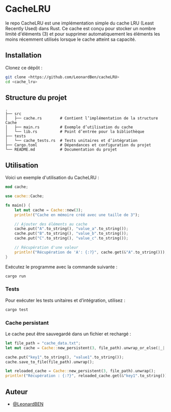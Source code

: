 # CacheLRU

le repo CacheLRU est une implémentation simple du cache LRU (Least Recently Used) dans Rust. Ce cache est conçu pour stocker un nombre limité d'éléments (3) et pour supprimer automatiquement les éléments les moins récemment utilisés lorsque le cache atteint sa capacité.

## Installation

Clonez ce dépôt :

```bash
git clone <https://github.com/LeonardBen/cacheLRU>
cd <cache_lru>
```

## Structure du projet

```
.
├── src
│   ├── cache.rs        # Contient l’implémentation de la structure Cache
│   ├── main.rs         # Exemple d’utilisation du cache
│   └── lib.rs          # Point d’entrée pour la bibliothèque
├── tests
│   └── cache_tests.rs  # Tests unitaires et d’intégration
├── Cargo.toml          # Dépendances et configuration du projet
└── README.md           # Documentation du projet
```

## Utilisation

Voici un exemple d'utilisation du CacheLRU :

```rust
mod cache;

use cache::Cache;

fn main() {
    let mut cache = Cache::new(3);
    println!("Cache en mémoire créé avec une taille de 3");

    // Ajouter des éléments au cache
    cache.put("A".to_string(), "value_a".to_string());
    cache.put("B".to_string(), "value_b".to_string());
    cache.put("C".to_string(), "value_c".to_string());

    // Récupération d'une valeur
    println!("Récupération de 'A': {:?}", cache.get(&"A".to_string()));
}
```

Exécutez le programme avec la commande suivante :

```bash
cargo run
```

### Tests

Pour exécuter les tests unitaires et d’intégration, utilisez :

```bash
cargo test
```

### Cache persistant

Le cache peut être sauvegardé dans un fichier et rechargé :

```rust
let file_path = "cache_data.txt";
let mut cache = Cache::new_persistent(3, file_path).unwrap_or_else(|_| Cache::new(3));

cache.put("key1".to_string(), "value1".to_string());
cache.save_to_file(file_path).unwrap();

let reloaded_cache = Cache::new_persistent(3, file_path).unwrap();
println!("Récupération : {:?}", reloaded_cache.get(&"key1".to_string()));
```

## Auteur

- [@LeonardBEN](https://github.com/LeonardBen)